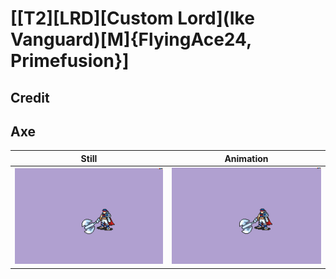 # [\[T2\]\[LRD\]\[Custom Lord\]\(Ike Vanguard\)\[M\]{FlyingAce24, Primefusion}]

## Credit


	
## Axe

| Still | Animation |
| :---: | :-------: |
| ![Axe still](./Axe_000.png) | ![Axe animation](./Axe.gif) |
